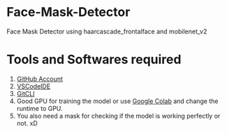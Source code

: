 # Face-Mask-Detector
Face Mask Detector using haarcascade_frontalface and mobilenet_v2
# Tools and Softwares required

1. [GitHub Account](https://github.com/)
2. [VSCodeIDE](https://code.visualstudio.com/)
3. [GitCLI](https://git-scm.com/downloads)
4. Good GPU for training the model or use [Google Colab](https://colab.research.google.com/) and change the runtime to GPU.
5. You also need a mask for checking if the model is working perfectly or not. xD